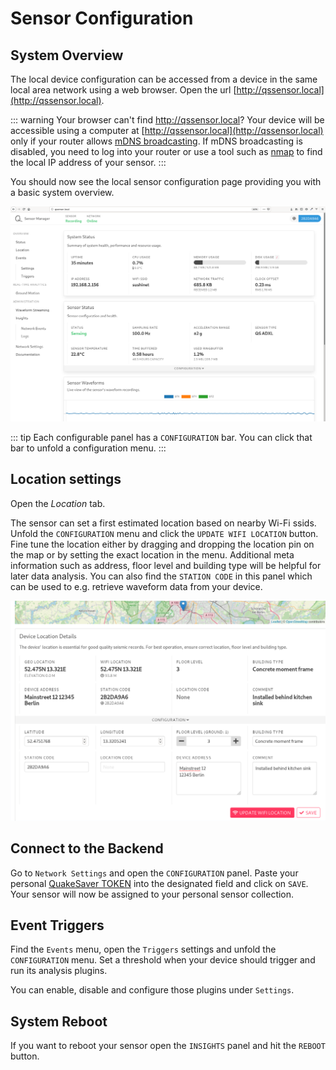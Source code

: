 
# Sensor Configuration

## System Overview

The local device configuration can be accessed from a device in the same local area network using a web browser. Open the url [http://qssensor.local](http://qssensor.local).

::: warning Your browser can't find http://qssensor.local?
Your device will be accessible using a computer at [http://qssensor.local](http://qssensor.local) only if your router allows [mDNS broadcasting](https://en.wikipedia.org/wiki/Multicast_DNS). If mDNS broadcasting is disabled, you need to log into your router or use a tool such as [nmap](https://nmap.org/) to find the local IP address of your sensor.
:::

You should now see the local sensor configuration page providing you with a basic system overview.

![Device status](./status.png)

::: tip
Each configurable panel has a `CONFIGURATION` bar. You can click that bar to unfold a configuration menu.
:::

## Location settings

Open the *Location* tab.

The sensor can set a first estimated location based on nearby Wi-Fi ssids. Unfold the `CONFIGURATION` menu and click the `UPDATE WIFI LOCATION` button. Fine tune the location either by dragging and dropping the location pin on the map or by setting the exact location in the menu. Additional meta information such as address, floor level and building type will be helpful for later data analysis. You can also find the `STATION CODE` in this panel which can be used to e.g. retrieve waveform data from your device.

![Device status](./location.png)

## Connect to the Backend

Go to `Network Settings` and open the `CONFIGURATION` panel. Paste your personal [QuakeSaver TOKEN](../setup/#quakesavertoken) into the designated field and click on `SAVE`. Your sensor will now be assigned to your personal sensor collection.  


## Event Triggers

Find the `Events` menu, open the `Triggers` settings and unfold the `CONFIGURATION` menu. Set a threshold when your device should trigger and run its analysis plugins.

You can enable, disable and configure those plugins under `Settings`. 

## System Reboot

If you want to reboot your sensor open the `INSIGHTS` panel and hit the `REBOOT` button.

